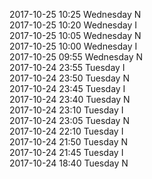 2017-10-25 10:25 Wednesday  N  
2017-10-25 10:20 Wednesday  I  
2017-10-25 10:05 Wednesday  N  
2017-10-25 10:00 Wednesday  I  
2017-10-25 09:55 Wednesday  N  
2017-10-24 23:55 Tuesday  I  
2017-10-24 23:50 Tuesday  N  
2017-10-24 23:45 Tuesday  I  
2017-10-24 23:40 Tuesday  N  
2017-10-24 23:10 Tuesday  I  
2017-10-24 23:05 Tuesday  N  
2017-10-24 22:10 Tuesday  I  
2017-10-24 21:50 Tuesday  N  
2017-10-24 21:45 Tuesday  I  
2017-10-24 18:40 Tuesday  N  
